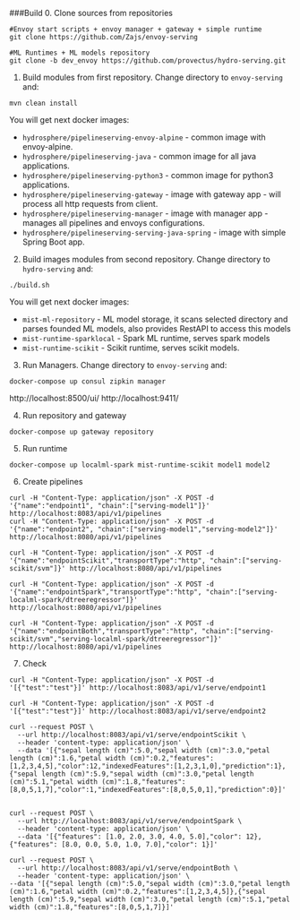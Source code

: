###Build
0. Clone sources from repositories
```
#Envoy start scripts + envoy manager + gateway + simple runtime 
git clone https://github.com/Zajs/envoy-serving

#ML Runtimes + ML models repository
git clone -b dev_envoy https://github.com/provectus/hydro-serving.git
```

1. Build modules from first repository. Change directory to `envoy-serving` and:
```
mvn clean install
```
You will get next docker images:
* `hydrosphere/pipelineserving-envoy-alpine` - common image with envoy-alpine.
* `hydrosphere/pipelineserving-java` - common image for all java applications.
* `hydrosphere/pipelineserving-python3` - common image for python3 applications.
* `hydrosphere/pipelineserving-gateway` - image with gateway app - will process all http requests from client.
* `hydrosphere/pipelineserving-manager` - image with manager app - manages all pipelines and envoys configurations.
* `hydrosphere/pipelineserving-serving-java-spring` - image with simple Spring Boot app. 


2. Build images modules from second repository. Change directory to `hydro-serving` and:
```
./build.sh
```
You will get next docker images:
* `mist-ml-repository` - ML model storage, it scans selected directory and parses founded ML models, also provides RestAPI to access this models 
* `mist-runtime-sparklocal` - Spark ML runtime, serves spark models
* `mist-runtime-scikit` - Scikit runtime, serves scikit models. 

3. Run Managers. Change directory to `envoy-serving` and: 
```
docker-compose up consul zipkin manager
```
http://localhost:8500/ui/
http://localhost:9411/

4. Run repository and gateway
```
docker-compose up gateway repository
```

5. Run runtime
```
docker-compose up localml-spark mist-runtime-scikit model1 model2
```

6. Create pipelines

```
curl -H "Content-Type: application/json" -X POST -d '{"name":"endpoint1", "chain":["serving-model1"]}' http://localhost:8083/api/v1/pipelines
curl -H "Content-Type: application/json" -X POST -d '{"name":"endpoint2", "chain":["serving-model1","serving-model2"]}' http://localhost:8080/api/v1/pipelines

curl -H "Content-Type: application/json" -X POST -d '{"name":"endpointScikit","transportType":"http", "chain":["serving-scikit/svm"]}' http://localhost:8080/api/v1/pipelines

curl -H "Content-Type: application/json" -X POST -d '{"name":"endpointSpark","transportType":"http", "chain":["serving-localml-spark/dtreeregressor"]}' http://localhost:8080/api/v1/pipelines

curl -H "Content-Type: application/json" -X POST -d '{"name":"endpointBoth","transportType":"http", "chain":["serving-scikit/svm","serving-localml-spark/dtreeregressor"]}' http://localhost:8080/api/v1/pipelines
```


7. Check 
```
curl -H "Content-Type: application/json" -X POST -d '[{"test":"test"}]' http://localhost:8083/api/v1/serve/endpoint1

curl -H "Content-Type: application/json" -X POST -d '[{"test":"test"}]' http://localhost:8083/api/v1/serve/endpoint2

curl --request POST \
  --url http://localhost:8083/api/v1/serve/endpointScikit \
  --header 'content-type: application/json' \
  --data '[{"sepal length (cm)":5.0,"sepal width (cm)":3.0,"petal length (cm)":1.6,"petal width (cm)":0.2,"features":[1,2,3,4,5],"color":12,"indexedFeatures":[1,2,3,1,0],"prediction":1},{"sepal length (cm)":5.9,"sepal width (cm)":3.0,"petal length (cm)":5.1,"petal width (cm)":1.8,"features":[8,0,5,1,7],"color":1,"indexedFeatures":[8,0,5,0,1],"prediction":0}]'
  
  
curl --request POST \
  --url http://localhost:8083/api/v1/serve/endpointSpark \
  --header 'content-type: application/json' \
  --data '[{"features": [1.0, 2.0, 3.0, 4.0, 5.0],"color": 12},{"features": [8.0, 0.0, 5.0, 1.0, 7.0],"color": 1}]'
  
curl --request POST \
  --url http://localhost:8083/api/v1/serve/endpointBoth \
  --header 'content-type: application/json' \
--data '[{"sepal length (cm)":5.0,"sepal width (cm)":3.0,"petal length (cm)":1.6,"petal width (cm)":0.2,"features":[1,2,3,4,5]},{"sepal length (cm)":5.9,"sepal width (cm)":3.0,"petal length (cm)":5.1,"petal width (cm)":1.8,"features":[8,0,5,1,7]}]'
```